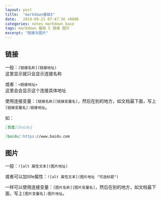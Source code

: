 ```yaml
---
layout: post
title:  "markdown基础5"
date:   2019-09-21 07:47:36 +0800
categories: notes markdown base
tags: markdown 基础 5 链接 图片
excerpt: "链接与图片"
---
```


## 链接

一般：`[链接名称](链接地址)`  
这里显示就只会显示连接名称

或者：`<链接地址>`  
这里会会显示这个连接具体地址

使用连接变量：`[链接名称][链接变量名]`，然后在别的地方，如文档最下面，写上`[链接变量名]:链接地址`。

如：

```markdown
[百度][baidu]

[baidu]:https://www.baidu.com
```

## 图片

一般：`![alt 属性文本](图片地址)`

或者可以加title属性：`![alt 属性文本](图片地址 "可选标题")`

一样可以使用连接变量：`[图片名称][图片变量名]`，然后在别的地方，如文档最下面，写上`[图片变量名]:图片地址`。
